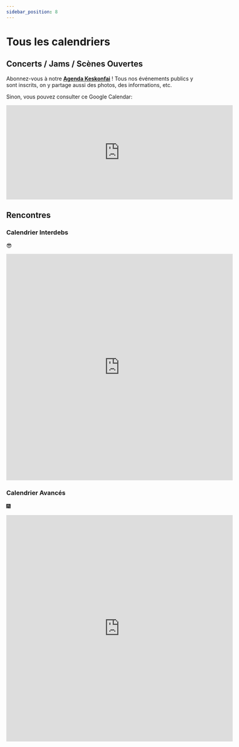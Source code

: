 ```yaml
---
sidebar_position: 8
---
```


# Tous les calendriers

## Concerts / Jams / Scènes Ouvertes

Abonnez-vous à notre **[Agenda Keskonfai](https://keskonfai.fr/@asso_zikapanam)** ! Tous nos événements publics y sont inscrits, on y partage aussi des photos, des informations, etc.

Sinon, vous pouvez consulter ce Google Calendar:

<iframe src="https://calendar.google.com/calendar/embed?height=250&wkst=2&ctz=Europe%2FParis&bgcolor=%23ffffff&mode=AGENDA&showTz=0&showCalendars=0&showTabs=0&showPrint=0&title=Soir%C3%A9es%20Asso%20Zikapanam&src=ZDE4MjkyNTFjMmU0N2I3N2ZiYTIxNWY4ZmZhMWQxNDZkOTk4NzNmMDI2ZTM5NmM2MjQzM2QzZTZkZDA5MWE0NUBncm91cC5jYWxlbmRhci5nb29nbGUuY29t&color=%233F51B5" width="600" height="250" frameborder="0" scrolling="no"></iframe>

## Rencontres

### Calendrier Interdebs

 😎

<iframe src="https://calendar.google.com/calendar/embed?height=600&wkst=2&ctz=Europe%2FParis&bgcolor=%23ffffff&showPrint=0&showTabs=0&showCalendars=0&showTz=0&mode=AGENDA&src=Ym9vNzBuYmFva3VtZDNobTBzN29vMmg3M3BrZ3E4OXFAaW1wb3J0LmNhbGVuZGFyLmdvb2dsZS5jb20&color=%234285F4"  width="600" height="600" frameborder="0" scrolling="no"></iframe>

### Calendrier Avancés

 🎆

<iframe src="https://calendar.google.com/calendar/embed?height=600&wkst=2&ctz=Europe%2FParis&bgcolor=%23ffffff&showPrint=0&showTabs=0&showCalendars=0&showTz=0&mode=AGENDA&src=dm04NWd0NDVxcjl0cXAzamgyanJka2I4NW12ZDJqdjJAaW1wb3J0LmNhbGVuZGFyLmdvb2dsZS5jb20&color=%239E69AF"  width="600" height="600" frameborder="0" scrolling="no"></iframe>